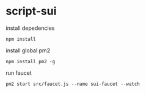 # script-sui

install depedencies

```
npm install
```

install global pm2

```
npm install pm2 -g
```

run faucet

```
pm2 start src/faucet.js --name sui-faucet --watch
```
